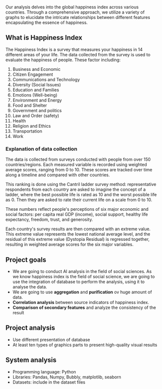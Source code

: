 Our analysis delves into the global happiness index across various countries. Through a comprehensive approach, we utilize a variety of graphs to elucidate the intricate relationships between different features encapsulating the essence of happiness.

## What is Happiness Index

The Happiness Index is a survey that measures your happiness in 14 different areas of your life. The data collected from the survey is used to evaluate the happiness of people. These factor including:

1. Business and Economic
2. Citizen Engagement
3. Communications and Technology
4. Diversity (Social Issues)
5. Education and Families
6. Emotions (Well-being)
7. Environment and Energy
8. Food and Shelter
9. Government and politics
10. Law and Order (safety)
11. Health
12. Religion and Ethics
13. Transportation
14. Work

### Explanation of data collection

The data is collected from surveys conducted with people from over 150 countries/regions. Each measured variable is recorded using weighted average scores, ranging from 0 to 10. These scores are tracked over time along a timeline and compared with other countries.

This ranking is done using the Cantril ladder survey method: representative respondents from each country are asked to imagine the concept of a ladder, where the best possible life is rated as 10 and the worst possible life as 0. Then they are asked to rate their current life on a scale from 0 to 10.

These numbers reflect people's perceptions of six major economic and social factors: per capita real GDP (income), social support, healthy life expectancy, freedom, trust, and generosity.

Each country's survey results are then compared with an extreme value. This extreme value represents the lowest national average level, and the residual of this extreme value (Dystopia Residual) is regressed together, resulting in weighted average scores for the six major variables.

## Project goals
- We are going to conduct AI analysis in the field of social sciences. As we know happiness index is the field of social science, we are going to use the integration of database to perform the analysis, using it to analyse the data.
- We are going to use **aggregation** and **purification** ov huge amount of data.
- **Correlation analysis** between source indicators of happiness index.
- **Comparison of secondary features** and analyze the consistency of the result

## Project analysis
- Use different presentation of database
- At least ten types of graphics parts to present high-quality visual results

## System analysis
- Programming language: Python
- Libraries: Pandas, Numpy, Bubbly, matplotlib, seaborn
- Datasets: include in the dataset files
